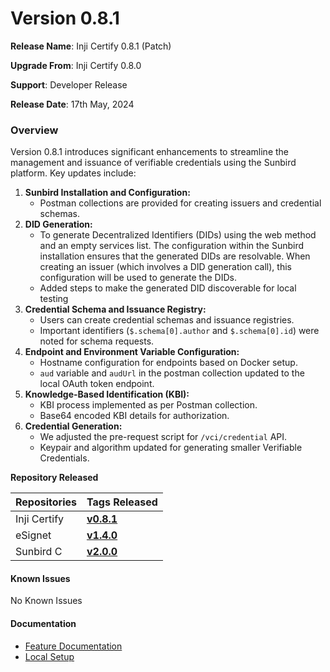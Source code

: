 # Version 0.8.1

**Release Name**: Inji Certify 0.8.1 (Patch)

**Upgrade From**: Inji Certify 0.8.0

**Support**: Developer Release

**Release Date**: 17th May, 2024

### **Overview**  <a href="#overview" id="overview"></a>

Version 0.8.1 introduces significant enhancements to streamline the management and issuance of verifiable credentials using the Sunbird platform. Key updates include:

1. **Sunbird Installation and Configuration:**
   * Postman collections are provided for creating issuers and credential schemas.
2. **DID Generation:**
   * To generate Decentralized Identifiers (DIDs) using the web method and an empty services list. The configuration within the Sunbird installation ensures that the generated DIDs are resolvable. When creating an issuer (which involves a DID generation call), this configuration will be used to generate the DIDs.
   * Added steps to make the generated DID discoverable for local testing
3. **Credential Schema and Issuance Registry:**
   * Users can create credential schemas and issuance registries.
   * Important identifiers (`$.schema[0].author` and `$.schema[0].id`) were noted for schema requests.
4. **Endpoint and Environment Variable Configuration:**
   * Hostname configuration for endpoints based on Docker setup.
   * `aud` variable and `audUrl` in the postman collection updated to the local OAuth token endpoint.
5. **Knowledge-Based Identification (KBI):**
   * KBI process implemented as per Postman collection.
   * Base64 encoded KBI details for authorization.
6. **Credential Generation:**
   * We adjusted the pre-request script for `/vci/credential` API.
   * Keypair and algorithm updated for generating smaller Verifiable Credentials.

**Repository Released**

| **Repositories** | **Tags Released**                                                                   |
| ---------------- | ----------------------------------------------------------------------------------- |
| Inji Certify     | [**v0.8.1**](https://github.com/mosip/inji-certify/tree/v0.8.1)                     |
| eSignet          | [**v1.4.0**](https://github.com/mosip/esignet/releases/tag/v1.4.0)                  |
| Sunbird C        | [**v2.0.0**](https://github.com/Sunbird-RC/sunbird-rc-core/releases/tag/v2.0.0-rc3) |

#### **Known Issues** <a href="#known-issues" id="known-issues"></a>

No Known Issues

#### **Documentation** <a href="#documentation" id="documentation"></a>

* [Feature Documentation](https://docs.mosip.io/inji/inji-certify/functional-overview/features)
* [Local Setup](https://docs.mosip.io/inji/inji-certify/build-and-deploy/local-setup)

